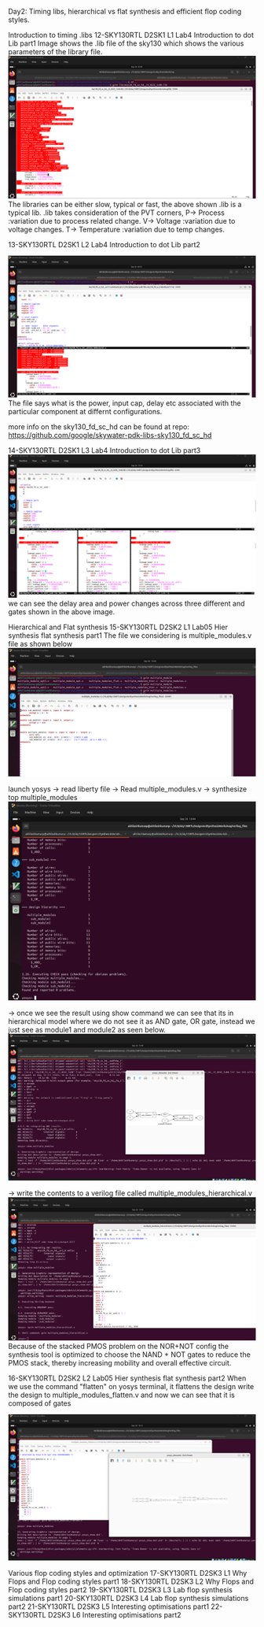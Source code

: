 Day2: 
Timing libs, hierarchical vs flat synthesis and efficient flop coding styles.

Introduction to timing .libs
12-SKY130RTL D2SK1 L1 Lab4 Introduction to dot Lib part1
Image shows the .lib file of the sky130 which shows the various parameters of the library file.
[![Day2_lib_file](../week1_assets/Day2_lib_file.png)](../week1_assets/Day2_lib_file.png)
The libraries can be either slow, typical or fast, the above shown .lib is a typical lib.
.lib takes consideration of the PVT corners, 
P-> Process :variation due to process related change.
V-> Voltage :variation due to voltage changes.
T-> Temperature :variation due to temp changes.

13-SKY130RTL D2SK1 L2 Lab4 Introduction to dot Lib part2

[![Day2_lib_behavirour_file_loook](../week1_assets/Day2_lib_behavirour_file_loook.png)](../week1_assets/Day2_lib_behavirour_file_loook.png)
The file says what is the power, input cap, delay etc associated with the particular component at differnt configurations.

more info on the sky130_fd_sc_hd can be found at repo: https://github.com/google/skywater-pdk-libs-sky130_fd_sc_hd

14-SKY130RTL D2SK1 L3 Lab4 Introduction to dot Lib part3
![Day2_lib_and2_compare](../week1_assets/Day2_lib_and2_compare.png)
we can see the delay area and power changes across three different and gates shown in the above image.

Hierarchical and Flat synthesis
15-SKY130RTL D2SK2 L1 Lab05 Hier synthesis flat synthesis part1
The file we considering is multiple_modules.v file as shown below
[![Day2_multiple_module_v_file](../week1_assets/Day2_multiple_module_v_file.png)](../week1_assets/Day2_multiple_module_v_file.png)

launch yosys -> read liberty file -> Read multiple_modules.v -> synthesize top multiple_modules
[![Day2_synth_multiple_modules](../week1_assets/Day2_synth_multiple_modules.png)](../week1_assets/Day2_synth_multiple_modules.png)

-> once we see the result using show command we can see that its in hierarchical model where we do not see it as AND gate, OR gate, instead we just see as module1 and module2 as seen below.
[![Day2_multiple_modules_show](../week1_assets/Day2_multiple_modules_show.png)](../week1_assets/Day2_multiple_modules_show.png)

-> write the contents to a verilog file called multiple_modules_hierarchical.v
[![Day2_write_multiple_module_hier](../week1_assets/Day2_write_multiple_module_hier.png)](../week1_assets/Day2_write_multiple_module_hier.png)
Because of the stacked PMOS problem on the NOR+NOT config the synthesis tool is optimized to choose the NAND + NOT gates to reduce the PMOS stack, thereby increasing mobility and overall effective circuit.

16-SKY130RTL D2SK2 L2 Lab05 Hier synthesis flat synthesis part2
When we use the command "flatten" on yosys terminal, it flattens the design 
write the design to multiple_modules_flatten.v
and now we can see that it is composed of gates

[![Day2_multiple_modules_flatten](../week1_assets/Day2_multiple_modules_flatten.png)](../week1_assets/Day2_multiple_modules_flatten.png)

Various flop coding styles and optimization
17-SKY130RTL D2SK3 L1 Why Flops and Flop coding styles part1
18-SKY130RTL D2SK3 L2 Why Flops and Flop coding styles part2
19-SKY130RTL D2SK3 L3 Lab flop synthesis simulations part1
20-SKY130RTL D2SK3 L4 Lab flop synthesis simulations part2
21-SKY130RTL D2SK3 L5 Interesting optimisations part1
22-SKY130RTL D2SK3 L6 Interesting optimisations part2